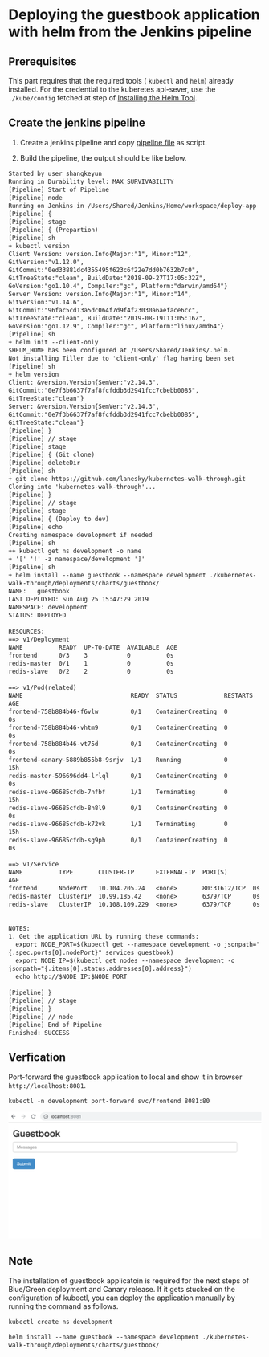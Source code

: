 # Deploying the guestbook application with helm from the Jenkins pipeline

## Prerequisites

This part requires that the required tools ( `kubectl` and `helm`) already installed. For the credential to the kuberetes api-sever, use the `./kube/config` fetched at step of [Installing the Helm Tool](03-installing-helm.md).

## Create the jenkins pipeline

1. Create a jenkins pipeline and copy  [pipeline file](../deployments/pipeline/deploy.groovy) as script.

2. Build the pipeline, the output should be like below.

```
Started by user shangkeyun
Running in Durability level: MAX_SURVIVABILITY
[Pipeline] Start of Pipeline
[Pipeline] node
Running on Jenkins in /Users/Shared/Jenkins/Home/workspace/deploy-app
[Pipeline] {
[Pipeline] stage
[Pipeline] { (Prepartion)
[Pipeline] sh
+ kubectl version
Client Version: version.Info{Major:"1", Minor:"12", GitVersion:"v1.12.0", GitCommit:"0ed33881dc4355495f623c6f22e7dd0b7632b7c0", GitTreeState:"clean", BuildDate:"2018-09-27T17:05:32Z", GoVersion:"go1.10.4", Compiler:"gc", Platform:"darwin/amd64"}
Server Version: version.Info{Major:"1", Minor:"14", GitVersion:"v1.14.6", GitCommit:"96fac5cd13a5dc064f7d9f4f23030a6aeface6cc", GitTreeState:"clean", BuildDate:"2019-08-19T11:05:16Z", GoVersion:"go1.12.9", Compiler:"gc", Platform:"linux/amd64"}
[Pipeline] sh
+ helm init --client-only
$HELM_HOME has been configured at /Users/Shared/Jenkins/.helm.
Not installing Tiller due to 'client-only' flag having been set
[Pipeline] sh
+ helm version
Client: &version.Version{SemVer:"v2.14.3", GitCommit:"0e7f3b6637f7af8fcfddb3d2941fcc7cbebb0085", GitTreeState:"clean"}
Server: &version.Version{SemVer:"v2.14.3", GitCommit:"0e7f3b6637f7af8fcfddb3d2941fcc7cbebb0085", GitTreeState:"clean"}
[Pipeline] }
[Pipeline] // stage
[Pipeline] stage
[Pipeline] { (Git clone)
[Pipeline] deleteDir
[Pipeline] sh
+ git clone https://github.com/lanesky/kubernetes-walk-through.git
Cloning into 'kubernetes-walk-through'...
[Pipeline] }
[Pipeline] // stage
[Pipeline] stage
[Pipeline] { (Deploy to dev)
[Pipeline] echo
Creating namespace development if needed
[Pipeline] sh
++ kubectl get ns development -o name
+ '[' '!' -z namespace/development ']'
[Pipeline] sh
+ helm install --name guestbook --namespace development ./kubernetes-walk-through/deployments/charts/guestbook/
NAME:   guestbook
LAST DEPLOYED: Sun Aug 25 15:47:29 2019
NAMESPACE: development
STATUS: DEPLOYED

RESOURCES:
==> v1/Deployment
NAME          READY  UP-TO-DATE  AVAILABLE  AGE
frontend      0/3    3           0          0s
redis-master  0/1    1           0          0s
redis-slave   0/2    2           0          0s

==> v1/Pod(related)
NAME                              READY  STATUS             RESTARTS  AGE
frontend-758b884b46-f6vlw         0/1    ContainerCreating  0         0s
frontend-758b884b46-vhtm9         0/1    ContainerCreating  0         0s
frontend-758b884b46-vt75d         0/1    ContainerCreating  0         0s
frontend-canary-5889b855b8-9srjv  1/1    Running            0         15h
redis-master-596696dd4-lrlql      0/1    ContainerCreating  0         0s
redis-slave-96685cfdb-7nfbf       1/1    Terminating        0         15h
redis-slave-96685cfdb-8h8l9       0/1    ContainerCreating  0         0s
redis-slave-96685cfdb-k72vk       1/1    Terminating        0         15h
redis-slave-96685cfdb-sg9ph       0/1    ContainerCreating  0         0s

==> v1/Service
NAME          TYPE       CLUSTER-IP      EXTERNAL-IP  PORT(S)       AGE
frontend      NodePort   10.104.205.24   <none>       80:31612/TCP  0s
redis-master  ClusterIP  10.99.185.42    <none>       6379/TCP      0s
redis-slave   ClusterIP  10.108.109.229  <none>       6379/TCP      0s


NOTES:
1. Get the application URL by running these commands:
  export NODE_PORT=$(kubectl get --namespace development -o jsonpath="{.spec.ports[0].nodePort}" services guestbook)
  export NODE_IP=$(kubectl get nodes --namespace development -o jsonpath="{.items[0].status.addresses[0].address}")
  echo http://$NODE_IP:$NODE_PORT

[Pipeline] }
[Pipeline] // stage
[Pipeline] }
[Pipeline] // node
[Pipeline] End of Pipeline
Finished: SUCCESS
```

## Verfication

Port-forward the guestbook application to local and show it in browser `http://localhost:8081`.

```
kubectl -n development port-forward svc/frontend 8081:80
```

![](img/blue-green-01.png)

## Note

The installation of guestbook applicatoin is required for the next steps of Blue/Green deployment and Canary release. If it gets stucked on the configuration of kubectl, you can deploy the application manually by running the command as follows.

```
kubectl create ns development
```

```
helm install --name guestbook --namespace development ./kubernetes-walk-through/deployments/charts/guestbook/
```


